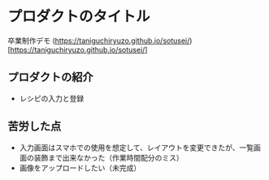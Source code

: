 # プロダクトのタイトル

卒業制作デモ
(https://taniguchiryuzo.github.io/sotusei/)[https://taniguchiryuzo.github.io/sotusei/]

## プロダクトの紹介

- レシピの入力と登録

## 苦労した点

- 入力画面はスマホでの使用を想定して、レイアウトを変更できたが、一覧画面の装飾まで出来なかった（作業時間配分のミス）
- 画像をアップロードしたい（未完成）
